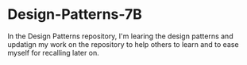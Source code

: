 # Design-Patterns-7B
In the Design Patterns repository, I'm learing the design patterns and updatign my work on the repository to help others to learn and to ease myself for recalling later on. 
